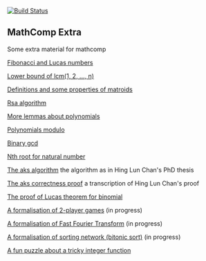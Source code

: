 [![Build Status](https://travis-ci.com/thery/mathcomp-extra.svg?branch=master)](https://travis-ci.com/thery/mathcomp-extra)

## MathComp Extra


Some extra material for mathcomp

 [Fibonacci and Lucas numbers](./fib.v)

 [Lower bound of lcm(1, 2, ..., n)](./lcm_lbound.v)

 [Definitions and some properties of matroids](./matroid.v)

 [Rsa algorithm](./rsa.v)

 [More lemmas about polynomials](./more_thm.v)

 [Polynomials modulo](./divpoly.v)

 [Binary gcd](./bgcdn.v)

 [Nth root for natural number](./rootn.v)

 [The aks algorithm](./aks_algo.v)  the algorithm as in Hing Lun Chan's PhD thesis
 
 [The aks correctness proof](./aks.v)  a transcription of Hing Lun Chan's proof
 
 [The proof of Lucas theorem for binomial](./digitn.v)

 [A formalisation of 2-player games](./tplayer.v) (in progress)

 [A formalisation of Fast Fourier Transform](./fft.v) (in progress)

 [A formalisation of sorting network (bitonic sort)](./nsort.v) (in progress)

 [A fun puzzle about a tricky integer function ](./puzzleFF.v)